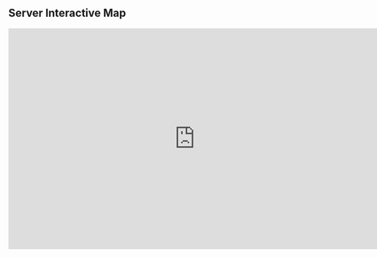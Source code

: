 ## Server Interactive Map  
<embed src="http://gabesmcserver.ddns.net:8123" style="width:740px; height: 440px;">